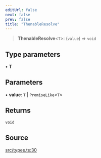 ```yaml
---
editUrl: false
next: false
prev: false
title: "ThenableResolve"
---
```


> **ThenableResolve**\<`T`\>: (`value`) => `void`

## Type parameters

• **T**

## Parameters

• **value**: `T` \| `PromiseLike`\<`T`\>

## Returns

`void`

## Source

[src/types.ts:30](https://github.com/eddienubes/sagetest/blob/1965370/src/types.ts#L30)
